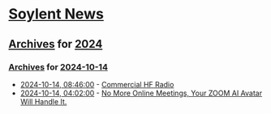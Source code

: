 # [Soylent News](../../../README.md)

## [Archives](../../index.md) for [2024](../index.md)

### [Archives](../../index.md) for [2024-10-14](index.md)

* [2024-10-14, 08:46:00](https://soylentnews.org/article.pl?sid=24/10/13/1616256&from=rss) - [Commercial HF Radio](https://soylentnews.org/article.pl?sid=24/10/13/1616256&from=rss)
* [2024-10-14, 04:02:00](https://soylentnews.org/article.pl?sid=24/10/13/1433241&from=rss) - [No More Online Meetings, Your ZOOM AI Avatar Will Handle It.](https://soylentnews.org/article.pl?sid=24/10/13/1433241&from=rss)
